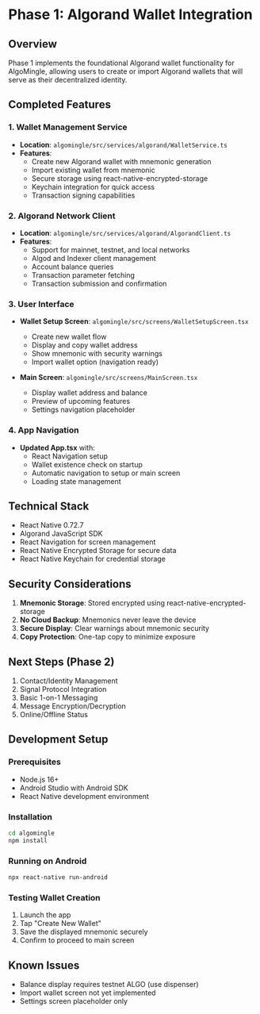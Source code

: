 # Phase 1: Algorand Wallet Integration

## Overview
Phase 1 implements the foundational Algorand wallet functionality for AlgoMingle, allowing users to create or import Algorand wallets that will serve as their decentralized identity.

## Completed Features

### 1. Wallet Management Service
- **Location**: `algomingle/src/services/algorand/WalletService.ts`
- **Features**:
  - Create new Algorand wallet with mnemonic generation
  - Import existing wallet from mnemonic
  - Secure storage using react-native-encrypted-storage
  - Keychain integration for quick access
  - Transaction signing capabilities

### 2. Algorand Network Client
- **Location**: `algomingle/src/services/algorand/AlgorandClient.ts`
- **Features**:
  - Support for mainnet, testnet, and local networks
  - Algod and Indexer client management
  - Account balance queries
  - Transaction parameter fetching
  - Transaction submission and confirmation

### 3. User Interface
- **Wallet Setup Screen**: `algomingle/src/screens/WalletSetupScreen.tsx`
  - Create new wallet flow
  - Display and copy wallet address
  - Show mnemonic with security warnings
  - Import wallet option (navigation ready)

- **Main Screen**: `algomingle/src/screens/MainScreen.tsx`
  - Display wallet address and balance
  - Preview of upcoming features
  - Settings navigation placeholder

### 4. App Navigation
- **Updated App.tsx** with:
  - React Navigation setup
  - Wallet existence check on startup
  - Automatic navigation to setup or main screen
  - Loading state management

## Technical Stack
- React Native 0.72.7
- Algorand JavaScript SDK
- React Navigation for screen management
- React Native Encrypted Storage for secure data
- React Native Keychain for credential storage

## Security Considerations
1. **Mnemonic Storage**: Stored encrypted using react-native-encrypted-storage
2. **No Cloud Backup**: Mnemonics never leave the device
3. **Secure Display**: Clear warnings about mnemonic security
4. **Copy Protection**: One-tap copy to minimize exposure

## Next Steps (Phase 2)
1. Contact/Identity Management
2. Signal Protocol Integration
3. Basic 1-on-1 Messaging
4. Message Encryption/Decryption
5. Online/Offline Status

## Development Setup

### Prerequisites
- Node.js 16+
- Android Studio with Android SDK
- React Native development environment

### Installation
```bash
cd algomingle
npm install
```

### Running on Android
```bash
npx react-native run-android
```

### Testing Wallet Creation
1. Launch the app
2. Tap "Create New Wallet"
3. Save the displayed mnemonic securely
4. Confirm to proceed to main screen

## Known Issues
- Balance display requires testnet ALGO (use dispenser)
- Import wallet screen not yet implemented
- Settings screen placeholder only
